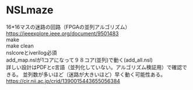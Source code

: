 # NSLmaze
16*16マスの迷路の回路（FPGAの並列アルゴリズム）
https://ieeexplore.ieee.org/document/9501483<br>
make <br>
make clean<br>
nslcoreとiverilog必須<br>
add_map.nslが1コアになって９８コア(並列)で動く(add_all.nsl)<br>
詳しい設計はPDFとc言語（並列化していない。アルゴリズム検証用）で確認できる。
並列数が多いほど（迷路が大きいほど）早く動く可能性ある。https://cir.nii.ac.jp/crid/1390015443655056384
